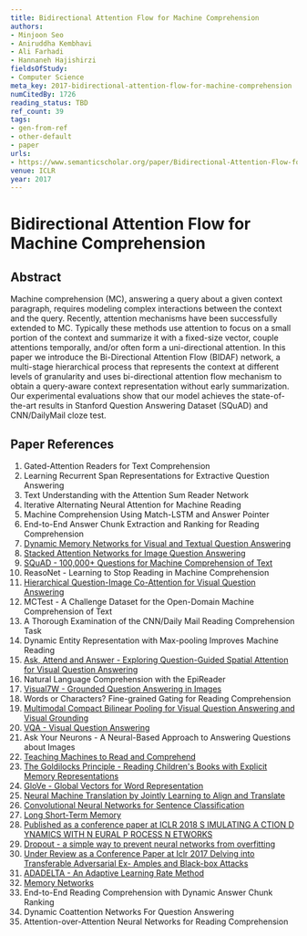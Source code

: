 ```yaml
---
title: Bidirectional Attention Flow for Machine Comprehension
authors:
- Minjoon Seo
- Aniruddha Kembhavi
- Ali Farhadi
- Hannaneh Hajishirzi
fieldsOfStudy:
- Computer Science
meta_key: 2017-bidirectional-attention-flow-for-machine-comprehension
numCitedBy: 1726
reading_status: TBD
ref_count: 39
tags:
- gen-from-ref
- other-default
- paper
urls:
- https://www.semanticscholar.org/paper/Bidirectional-Attention-Flow-for-Machine-Seo-Kembhavi/3a7b63b50c64f4ec3358477790e84cbd6be2a0b4?sort=total-citations
venue: ICLR
year: 2017
---
```


# Bidirectional Attention Flow for Machine Comprehension

## Abstract

Machine comprehension (MC), answering a query about a given context paragraph, requires modeling complex interactions between the context and the query. Recently, attention mechanisms have been successfully extended to MC. Typically these methods use attention to focus on a small portion of the context and summarize it with a fixed-size vector, couple attentions temporally, and/or often form a uni-directional attention. In this paper we introduce the Bi-Directional Attention Flow (BIDAF) network, a multi-stage hierarchical process that represents the context at different levels of granularity and uses bi-directional attention flow mechanism to obtain a query-aware context representation without early summarization. Our experimental evaluations show that our model achieves the state-of-the-art results in Stanford Question Answering Dataset (SQuAD) and CNN/DailyMail cloze test.

## Paper References

1. Gated-Attention Readers for Text Comprehension
2. Learning Recurrent Span Representations for Extractive Question Answering
3. Text Understanding with the Attention Sum Reader Network
4. Iterative Alternating Neural Attention for Machine Reading
5. Machine Comprehension Using Match-LSTM and Answer Pointer
6. End-to-End Answer Chunk Extraction and Ranking for Reading Comprehension
7. [Dynamic Memory Networks for Visual and Textual Question Answering](2016-dynamic-memory-networks-for-visual-and-textual-question-answering)
8. [Stacked Attention Networks for Image Question Answering](2016-stacked-attention-networks-for-image-question-answering)
9. [SQuAD - 100,000+ Questions for Machine Comprehension of Text](2016-squad-100-000-questions-for-machine-comprehension-of-text)
10. ReasoNet - Learning to Stop Reading in Machine Comprehension
11. [Hierarchical Question-Image Co-Attention for Visual Question Answering](2016-hierarchical-question-image-co-attention-for-visual-question-answering)
12. MCTest - A Challenge Dataset for the Open-Domain Machine Comprehension of Text
13. A Thorough Examination of the CNN/Daily Mail Reading Comprehension Task
14. Dynamic Entity Representation with Max-pooling Improves Machine Reading
15. [Ask, Attend and Answer - Exploring Question-Guided Spatial Attention for Visual Question Answering](2016-ask-attend-and-answer-exploring-question-guided-spatial-attention-for-visual-question-answering)
16. Natural Language Comprehension with the EpiReader
17. [Visual7W - Grounded Question Answering in Images](2016-visual7w-grounded-question-answering-in-images)
18. Words or Characters? Fine-grained Gating for Reading Comprehension
19. [Multimodal Compact Bilinear Pooling for Visual Question Answering and Visual Grounding](2016-multimodal-compact-bilinear-pooling-for-visual-question-answering-and-visual-grounding)
20. [VQA - Visual Question Answering](2015-vqa-visual-question-answering)
21. Ask Your Neurons - A Neural-Based Approach to Answering Questions about Images
22. [Teaching Machines to Read and Comprehend](2015-teaching-machines-to-read-and-comprehend)
23. [The Goldilocks Principle - Reading Children's Books with Explicit Memory Representations](2016-the-goldilocks-principle-reading-children-s-books-with-explicit-memory-representations)
24. [GloVe - Global Vectors for Word Representation](2014-glove-global-vectors-for-word-representation)
25. [Neural Machine Translation by Jointly Learning to Align and Translate](2015-neural-machine-translation-by-jointly-learning-to-align-and-translate)
26. [Convolutional Neural Networks for Sentence Classification](2014-convolutional-neural-networks-for-sentence-classification)
27. [Long Short-Term Memory](1997-long-short-term-memory)
28. [Published as a conference paper at ICLR 2018 S IMULATING A CTION D YNAMICS WITH N EURAL P ROCESS N ETWORKS](2018-published-as-a-conference-paper-at-iclr-2018-s-imulating-a-ction-d-ynamics-with-n-eural-p-rocess-n-etworks)
29. [Dropout - a simple way to prevent neural networks from overfitting](2014-dropout-a-simple-way-to-prevent-neural-networks-from-overfitting)
30. [Under Review as a Conference Paper at Iclr 2017 Delving into Transferable Adversarial Ex- Amples and Black-box Attacks](2016-under-review-as-a-conference-paper-at-iclr-2017-delving-into-transferable-adversarial-ex-amples-and-black-box-attacks)
31. [ADADELTA - An Adaptive Learning Rate Method](2012-adadelta-an-adaptive-learning-rate-method)
32. [Memory Networks](2015-memory-networks)
33. End-to-End Reading Comprehension with Dynamic Answer Chunk Ranking
34. Dynamic Coattention Networks For Question Answering
35. Attention-over-Attention Neural Networks for Reading Comprehension
